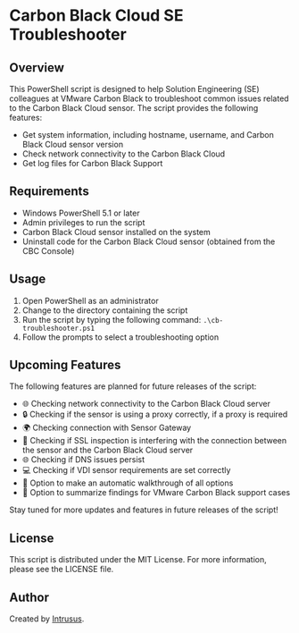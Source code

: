 # Carbon Black Cloud SE Troubleshooter

## Overview
This PowerShell script is designed to help Solution Engineering (SE) colleagues at VMware Carbon Black to troubleshoot common issues related to the Carbon Black Cloud sensor. 
The script provides the following features:
- Get system information, including hostname, username, and Carbon Black Cloud sensor version
- Check network connectivity to the Carbon Black Cloud
- Get log files for Carbon Black Support

## Requirements
- Windows PowerShell 5.1 or later
- Admin privileges to run the script
- Carbon Black Cloud sensor installed on the system
- Uninstall code for the Carbon Black Cloud sensor (obtained from the CBC Console)

## Usage
1. Open PowerShell as an administrator
2. Change to the directory containing the script
3. Run the script by typing the following command: `.\cb-troubleshooter.ps1`
4. Follow the prompts to select a troubleshooting option

## Upcoming Features

The following features are planned for future releases of the script:

- 🌐 Checking network connectivity to the Carbon Black Cloud server  
- 🔒 Checking if the sensor is using a proxy correctly, if a proxy is required
- 🌍 Checking connection with Sensor Gateway
- 🔑 Checking if SSL inspection is interfering with the connection between the sensor and the Carbon Black Cloud server
- 🌐 Checking if DNS issues persist
- 💻 Checking if VDI sensor requirements are set correctly
- 🔄 Option to make an automatic walkthrough of all options
- 📝 Option to summarize findings for VMware Carbon Black support cases

Stay tuned for more updates and features in future releases of the script!

## License
This script is distributed under the MIT License. For more information, please see the LICENSE file.

## Author
Created by [Intrusus](https://github.com/intrusus-dev).
